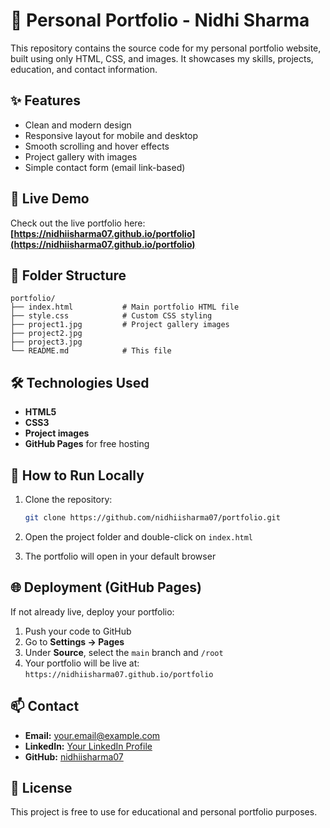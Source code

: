 # 🎨 Personal Portfolio - Nidhi Sharma

This repository contains the source code for my personal portfolio website, built using only HTML, CSS, and images. It showcases my skills, projects, education, and contact information.

## ✨ Features

- Clean and modern design  
- Responsive layout for mobile and desktop  
- Smooth scrolling and hover effects  
- Project gallery with images  
- Simple contact form (email link-based)  

## 🚀 Live Demo

Check out the live portfolio here:  
**[https://nidhiisharma07.github.io/portfolio](https://nidhiisharma07.github.io/portfolio)**  

## 📂 Folder Structure

```
portfolio/
├── index.html           # Main portfolio HTML file
├── style.css            # Custom CSS styling
├── project1.jpg         # Project gallery images
├── project2.jpg
├── project3.jpg
└── README.md            # This file
```

## 🛠️ Technologies Used

- **HTML5**  
- **CSS3**  
- **Project images**  
- **GitHub Pages** for free hosting  

## 📝 How to Run Locally

1. Clone the repository:

   ```bash
   git clone https://github.com/nidhiisharma07/portfolio.git
   ```

2. Open the project folder and double-click on `index.html`  
3. The portfolio will open in your default browser  

## 🌐 Deployment (GitHub Pages)

If not already live, deploy your portfolio:

1. Push your code to GitHub  
2. Go to **Settings → Pages**  
3. Under **Source**, select the `main` branch and `/root`  
4. Your portfolio will be live at:  
   `https://nidhiisharma07.github.io/portfolio`

## 📫 Contact

- **Email:** your.email@example.com  
- **LinkedIn:** [Your LinkedIn Profile](https://linkedin.com/in/yourprofile)  
- **GitHub:** [nidhiisharma07](https://github.com/nidhiisharma07)  

## 📄 License

This project is free to use for educational and personal portfolio purposes.
